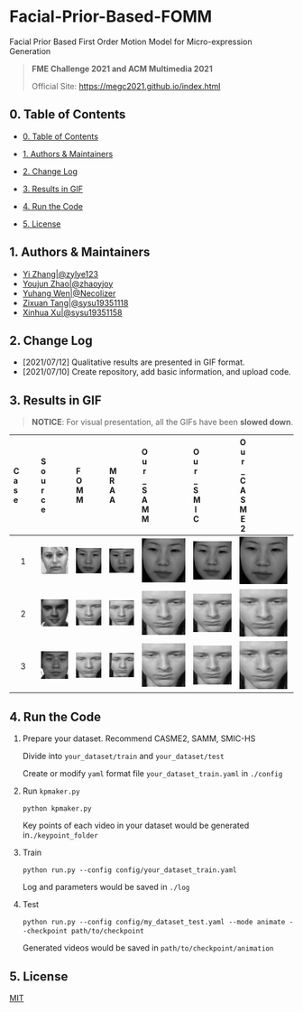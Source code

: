 # Facial-Prior-Based-FOMM
Facial Prior Based First Order Motion Model for Micro-expression Generation

> **FME Challenge 2021 and ACM Multimedia 2021**  
>
> Official Site: https://megc2021.github.io/index.html

## 0. Table of Contents

* [0. Table of Contents](#0-table-of-contents)

* [1. Authors & Maintainers](#1-authors---maintainers)

* [2. Change Log](#2-change-log)

* [3. Results in GIF](#3-results-in-gif)

* [4. Run the Code](#4-run-the-code)

* [5. License](#5-license)

  

## 1. Authors & Maintainers

- [Yi Zhang|@zylye123](https://github.com/zylye123)
- [Youjun Zhao|@zhaoyjoy](https://github.com/zhaoyjoy)
- [Yuhang Wen|@Necolizer](https://github.com/Necolizer)
- [Zixuan Tang|@sysu19351118](https://github.com/sysu19351118)
- [Xinhua Xu|@sysu19351158](https://github.com/sysu19351158)

## 2. Change Log

- [2021/07/12] Qualitative results are presented in GIF format.
- [2021/07/10] Create repository, add basic information, and upload code.

## 3. Results in GIF

> **NOTICE**: For visual presentation, all the GIFs have been **slowed down**.

| <div style="width:9%">Case</div> | <div style="width:13%">Source</div>                                                       | <div style="width:13%">FOMM</div>                                                         | <div style="width:13%">MRAA</div>                                                         | <div style="width:13%">Our_SAMM</div>                                                     | <div style="width:13%">Our_SMIC</div>                                                     | <div style="width:13%">Our_CASME2</div>                                                   | <div style="width:13%">Our_MIX</div>                                                      |
| :--: | ------------------------------------------------------------ | ------------------------------------------------------------ | ------------------------------------------------------------ | ------------------------------------------------------------ | ------------------------------------------------------------ | ------------------------------------------------------------ | ------------------------------------------------------------ |
|  1   | <img src="./sup-mat/022_3_3.gif" style="zoom: 33%;" />       | <img src="./sup-mat/022_3_3_FOMM.gif" style="zoom: 33%;" />  | <img src="./sup-mat/022_3_3_MRAA.gif" style="zoom: 33%;" />  | <img src="./sup-mat/Positive_022_3_3_SAMM.gif" style="zoom: 33%;" /> | <img src="./sup-mat/Positive_022_3_3_SMIC.gif" style="zoom: 33%;" /> | <img src="./sup-mat/022_3_3_CASME2.gif" style="zoom: 33%;" /> | <img src="./sup-mat/022_3_3_mix.gif" style="zoom: 33%;" />   |
|  2   | <img src="./sup-mat/s3_po_05.gif" style="zoom: 33%;" />      | <img src="./sup-mat/s3_po_05_FOMM.gif" style="zoom: 33%;" /> | <img src="./sup-mat/s3_po_05_MRAA.gif" style="zoom: 33%;" /> | <img src="./sup-mat/Positive_s3_po_05_SAMM.gif" style="zoom: 33%;" /> | <img src="./sup-mat/Positive_s3_po_05_SMIC.gif" style="zoom: 33%;" /> | <img src="./sup-mat/s3_po_05_CASME2.gif" style="zoom: 33%;" /> | <img src="./sup-mat/s3_po_05_MIX.gif" style="zoom: 33%;" />  |
|  3   | <img src="./sup-mat/sub19_EP01_01f.gif" style="zoom: 33%;" /> | <img src="./sup-mat/sub19_EP01_01f_FOMM.gif" style="zoom: 33%;" /> | <img src="./sup-mat/sub19_EP01_01f_MRAA.gif" style="zoom: 33%;" /> | <img src="./sup-mat/Positive_EP01_01f_SAMM.gif" style="zoom: 33%;" /> | <img src="./sup-mat/Positive_EP01_01f_SMIC.gif" style="zoom: 33%;" /> | <img src="./sup-mat/sub19_EP01_01f_CASME2.gif" style="zoom: 33%;" /> | <img src="./sup-mat/sub19_EP01_01f_MIX.gif" style="zoom: 33%;" /> |



## 4. Run the Code

1. Prepare your dataset. Recommend CASME2, SAMM, SMIC-HS

   Divide into `your_dataset/train` and `your_dataset/test`

   Create or modify `yaml` format file `your_dataset_train.yaml` in `./config`

2. Run `kpmaker.py`

   ```shell
   python kpmaker.py
   ```

   Key points of each video in your dataset would be generated in`./keypoint_folder`

3. Train

   ```shell
   python run.py --config config/your_dataset_train.yaml
   ```

   Log and parameters would be saved in `./log`

4. Test

   ```shell
   python run.py --config config/my_dataset_test.yaml --mode animate --checkpoint path/to/checkpoint
   ```

   Generated videos would be saved in `path/to/checkpoint/animation`

## 5. License

[MIT](https://github.com/Necolizer/Facial-Prior-Based-FOMM/blob/main/LICENSE)

